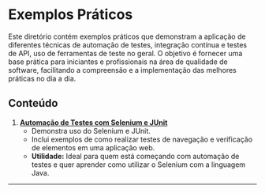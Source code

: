 # Exemplos Práticos

Este diretório contém exemplos práticos que demonstram a aplicação de diferentes técnicas de automação de testes, integração contínua e testes de API, uso de ferramentas de teste no geral. O objetivo é fornecer uma base prática para iniciantes e profissionais na área de qualidade de software, facilitando a compreensão e a implementação das melhores práticas no dia a dia.

## Conteúdo

1. **[Automação de Testes com Selenium e JUnit](./codigos/project-selenium-junit/README.md)**
   - Demonstra uso do Selenium e JUnit.
   - Inclui exemplos de como realizar testes de navegação e verificação de elementos em uma aplicação web.
   - **Utilidade:** Ideal para quem está começando com automação de testes e quer aprender como utilizar o Selenium com a linguagem Java.

---
